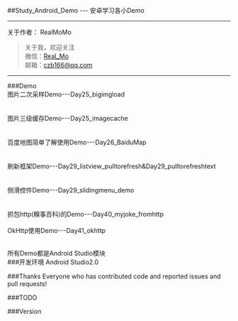 ##Study_Android_Demo  --- 安卓学习各小Demo



---
关于作者：
RealMoMo
> 关于我，欢迎关注  
   微信：[Real_Mo]()  
   邮箱：czb166@qq.com
-------------
###Demo
<br>图片二次采样Demo---Day25_bigimgload</br>   
<br>图片三级缓存Demo---Day25_imagecache</br>   
<br>百度地图简单了解使用Demo---Day26_BaiduMap</br>   
<br>刷新框架Demo---Day29_listview_pulltorefresh&Day29_pulltorefreshtext</br>   
<br>侧滑控件Demo---Day29_slidingmenu_demo</br>   
<br>抓包http(糗事百科)的Demo---Day40_myjoke_fromhttp</br>
<br>OkHttp使用Demo---Day41_okhttp</br>   
 

<br>所有Demo都是Android Studio模块</br> 
###开发环境
Android Studio2.0




###Thanks
Everyone who has contributed code and reported issues and pull requests!



###TODO


###Version

